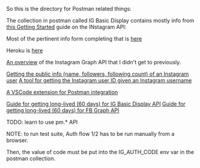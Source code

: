 So this is the directory for Postman related things:

The collection in postman called IG Basic Display contains mostly info from [this Getting Started](https://developers.facebook.com/docs/instagram-basic-display-api/getting-started) guide on the INstagram API:

Most of the pertinent info form completing that is [here](https://developers.facebook.com/apps/933969550330511/instagram/basic-display/?business_id=2450856925170792)

Heroku is [here](https://dashboard.heroku.com/apps/phineas-server/deploy/github)

[An overview](https://developers.facebook.com/docs/instagram-api/overview#pages) of the Instagram Graph API that I didn't get to previously.

[Getting the public info (name, followers, following count) of an Instagram user](https://www.instagram.com/saucemejor/?__a=1)
[A tool for getting the Instagram user ID given an Instagram username](https://commentpicker.com/instagram-user-id.php)

[A VSCode extension for Postman integration](https://marketplace.visualstudio.com/items?itemName=eridem.vscode-postman)

[Guide for getting long-lived (60 days) for IG Basic Display API](https://developers.facebook.com/docs/instagram-basic-display-api/guides/long-lived-access-tokens)
[Guide for getting long-lived (60 days) for FB Graph API](https://developers.facebook.com/docs/facebook-login/access-tokens/refreshing/)

TODO: learn to use pm.\* API

NOTE: to run test suite, Auth flow 1/2 has to be run manually from a browser.

Then, the value of code must be put into the IG_AUTH_CODE env var in the postman collection.
